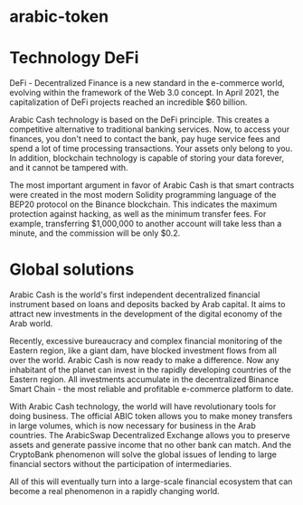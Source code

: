 # arabic-token
# Technology DeFi

DeFi - Decentralized Finance is a new standard in the e-commerce world, evolving within the framework of the Web 3.0 concept. In April 2021, the capitalization of DeFi projects reached an incredible $60 billion.

Arabic Cash technology is based on the DeFi principle. This creates a competitive alternative to traditional banking services. Now, to access your finances, you don't need to contact the bank, pay huge service fees and spend a lot of time processing transactions. Your assets only belong to you. In addition, blockchain technology is capable of storing your data forever, and it cannot be tampered with.

The most important argument in favor of Arabic Cash is that smart contracts were created in the most modern Solidity programming language of the BEP20 protocol on the Binance blockchain. This indicates the maximum protection against hacking, as well as the minimum transfer fees. For example, transferring $1,000,000 to another account will take less than a minute, and the commission will be only $0.2.

# Global solutions


Arabic Cash is the world's first independent decentralized financial instrument based on loans and deposits backed by Arab capital. It aims to attract new investments in the development of the digital economy of the Arab world.

Recently, excessive bureaucracy and complex financial monitoring of the Eastern region, like a giant dam, have blocked investment flows from all over the world. Arabic Cash is now ready to make a difference. Now any inhabitant of the planet can invest in the rapidly developing countries of the Eastern region. All investments accumulate in the decentralized Binance Smart Chain - the most reliable and profitable e-commerce platform to date.

With Arabic Cash technology, the world will have revolutionary tools for doing business. The official ABIC token allows you to make money transfers in large volumes, which is now necessary for business in the Arab countries. The ArabicSwap Decentralized Exchange allows you to preserve assets and generate passive income that no other bank can match. And the CryptoBank phenomenon will solve the global issues of lending to large financial sectors without the participation of intermediaries.

All of this will eventually turn into a large-scale financial ecosystem that can become a real phenomenon in a rapidly changing world.
